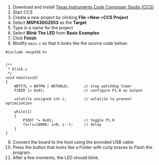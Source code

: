 1. Download and install [Texas Instruments Code Composer Studio (CCS)](https://www.ti.com/tool/CCSTUDIO)
2. Start CCS
3. Create a new project by clicking **File**->**New**->**CCS Project**
4. Select **MSP430G2553** as the **Target**
5. Type in a name for the project
6. Select **Blink The LED** from **Basic Examples**
7. Click **Finish**
8. Modify `main.c` so that it looks like the source code below:
```
#include <msp430.h>				


/**
 * blink.c
 */
void main(void)
{
	WDTCTL = WDTPW | WDTHOLD;		// stop watchdog timer
	P1DIR |= 0x01;					// configure P1.0 as output

	volatile unsigned int i;		// volatile to prevent optimization

	while(1)
	{
		P1OUT ^= 0x01;				// toggle P1.0
		for(i=10000; i>0; i--);     // delay
	}
}
```
9. Connect the board to the host using the provided USB cable
10. Press the button that looks like a Folder with curly braces to Flash the program.
11. After a few moments, the LED should blink.
